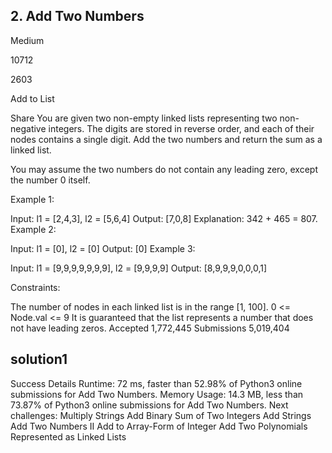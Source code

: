 ## 2. Add Two Numbers
Medium

10712

2603

Add to List

Share
You are given two non-empty linked lists representing two non-negative integers. The digits are stored in reverse order, and each of their nodes contains a single digit. Add the two numbers and return the sum as a linked list.

You may assume the two numbers do not contain any leading zero, except the number 0 itself.

 

Example 1:


Input: l1 = [2,4,3], l2 = [5,6,4]
Output: [7,0,8]
Explanation: 342 + 465 = 807.
Example 2:

Input: l1 = [0], l2 = [0]
Output: [0]
Example 3:

Input: l1 = [9,9,9,9,9,9,9], l2 = [9,9,9,9]
Output: [8,9,9,9,0,0,0,1]
 

Constraints:

The number of nodes in each linked list is in the range [1, 100].
0 <= Node.val <= 9
It is guaranteed that the list represents a number that does not have leading zeros.
Accepted
1,772,445
Submissions
5,019,404

## solution1
Success
Details 
Runtime: 72 ms, faster than 52.98% of Python3 online submissions for Add Two Numbers.
Memory Usage: 14.3 MB, less than 73.87% of Python3 online submissions for Add Two Numbers.
Next challenges:
Multiply Strings
Add Binary
Sum of Two Integers
Add Strings
Add Two Numbers II
Add to Array-Form of Integer
Add Two Polynomials Represented as Linked Lists
